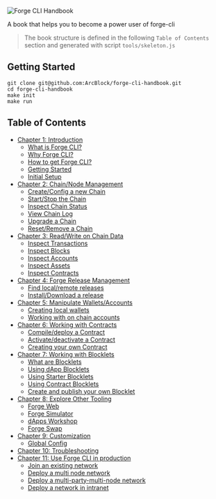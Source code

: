 ![Forge CLI Handbook](https://www.arcblock.io/.netlify/functions/badge/?text=Forge%20CLI%20Handbook)

A book that helps you to become a power user of forge-cli

> The book structure is defined in the following `Table of Contents` section and generated with script `tools/skeleton.js`

## Getting Started

```shell
git clone git@github.com:ArcBlock/forge-cli-handbook.git
cd forge-cli-handbook
make init
make run
```

## Table of Contents

- [Chapter 1: Introduction](./src/1-introduction)
  - [What is Forge CLI?](./src/1-introduction/what-is-forge-cli)
  - [Why Forge CLI?](./src/1-introduction/why-forge-cli)
  - [How to get Forge CLI?](./src/1-introduction/install-forge-cli)
  - [Getting Started](./src/1-introduction/getting-started)
  - [Initial Setup](./src/1-introduction/initial-setup)
- [Chapter 2: Chain/Node Management](./src/2-manage-chain-node)
  - [Create/Config a new Chain](./src/2-manage-chain-node/create-config-chain)
  - [Start/Stop the Chain](./src/2-manage-chain-node/start-stop-chain)
  - [Inspect Chain Status](./src/2-manage-chain-node/inspect-chain-status)
  - [View Chain Log](./src/2-manage-chain-node/view-chain-log)
  - [Upgrade a Chain](./src/2-manage-chain-node/upgrade-chain)
  - [Reset/Remove a Chain](./src/2-manage-chain-node/reset-remove-chain)
- [Chapter 3: Read/Write on Chain Data](./src/3-read-write-on-chain-data)
  - [Inspect Transactions](./src/3-read-write-on-chain-data/inspect-transactions)
  - [Inspect Blocks](./src/3-read-write-on-chain-data/inspect-blocks)
  - [Inspect Accounts](./src/3-read-write-on-chain-data/inspect-accounts)
  - [Inspect Assets](./src/3-read-write-on-chain-data/inspect-assets)
  - [Inspect Contracts](./src/3-read-write-on-chain-data/inspect-contracts)
- [Chapter 4: Forge Release Management](./src/4-manage-forge-release)
  - [Find local/remote releases](./src/4-manage-forge-release/find-release)
  - [Install/Download a release](./src/4-manage-forge-release/download-install-release)
- [Chapter 5: Manipulate Wallets/Accounts](./src/5-manipulate-wallets-accounts)
  - [Creating local wallets](./src/5-manipulate-wallets-accounts/local-wallets)
  - [Working with on chain accounts](./src/5-manipulate-wallets-accounts/on-chain-accounts)
- [Chapter 6: Working with Contracts](./src/6-working-with-contracts)
  - [Compile/deploy a Contract](./src/6-working-with-contracts/compile-deploy-contract)
  - [Activate/deactivate a Contract](./src/6-working-with-contracts/activate-deactivate-contract)
  - [Creating your own Contract](./src/6-working-with-contracts/create-own-contract)
- [Chapter 7: Working with Blocklets](./src/7-working-with-blocklets)
  - [What are Blocklets](./src/7-working-with-blocklets/what-are-blocklets)
  - [Using dApp Blocklets](./src/7-working-with-blocklets/dapp-blocklets)
  - [Using Starter Blocklets](./src/7-working-with-blocklets/starter-blocklets)
  - [Using Contract Blocklets](./src/7-working-with-blocklets/contract-blocklets)
  - [Create and publish your own Blocklet](./src/7-working-with-blocklets/creating-blocklet)
- [Chapter 8: Explore Other Tooling](./src/8-explorer-other-tooling)
  - [Forge Web](./src/8-explorer-other-tooling/forge-web)
  - [Forge Simulator](./src/8-explorer-other-tooling/simulator)
  - [dApps Workshop](./src/8-explorer-other-tooling/dapp-workshop)
  - [Forge Swap](./src/8-explorer-other-tooling/forge-swap-service)
- [Chapter 9: Customization](./src/9-customization)
  - [Global Config](./src/9-customization/global-config)
- [Chapter 10: Troubleshooting](./src/10-troubleshooting)
- [Chapter 11: Use Forge CLI in production](./src/11-forge-cli-in-production)
  - [Join an existing network](./src/11-forge-cli-in-production/join-existing-network)
  - [Deploy a multi node network](./src/11-forge-cli-in-production/deploy-multi-node-network)
  - [Deploy a multi-party-multi-node network](./src/11-forge-cli-in-production/deploy-multi-party-node-network)
  - [Deploy a network in intranet](./src/11-forge-cli-in-production/deploy-in-intranet)
